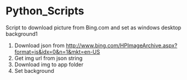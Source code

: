 # Python_Scripts
Script to download picture from Bing.com and set as windows desktop background1

1. Download json from http://www.bing.com/HPImageArchive.aspx?format=js&idx=0&n=1&mkt=en-US
2. Get img url from json string
3. Download img to app folder
4. Set background
